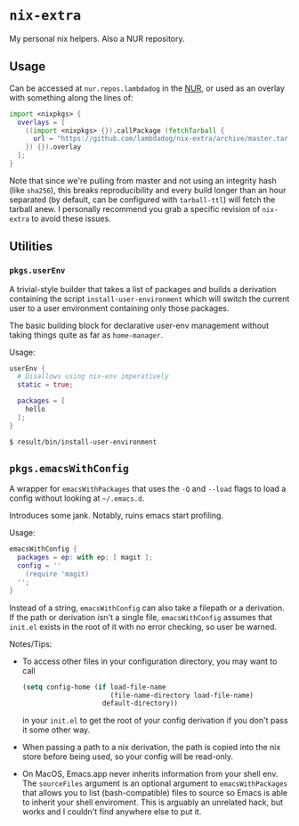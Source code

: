 # `nix-extra`

My personal nix helpers. Also a NUR repository.

## Usage

Can be accessed at `nur.repos.lambdadog` in the
[NUR](https://github.com/nix-community/NUR), or used as an overlay
with something along the lines of:

```nix
import <nixpkgs> {
  overlays = [
    ((import <nixpkgs> {}).callPackage (fetchTarball {
      url = "https://github.com/lambdadog/nix-extra/archive/master.tar.gz";
    }) {}).overlay
  ];
}
```

Note that since we're pulling from master and not using an integrity
hash (like `sha256`), this breaks reproducibility and every build
longer than an hour separated (by default, can be configured with
`tarball-ttl`) will fetch the tarball anew. I personally recommend you
grab a specific revision of `nix-extra` to avoid these issues.

## Utilities

### `pkgs.userEnv`

A trivial-style builder that takes a list of packages and builds a
derivation containing the script `install-user-environment` which will
switch the current user to a user environment containing only those
packages.

The basic building block for declarative user-env management without
taking things quite as far as `home-manager`.

Usage:

```nix
userEnv {
  # Disallows using nix-env imperatively
  static = true;

  packages = [
    hello
  ];
}
```

```sh
$ result/bin/install-user-environment
```

## `pkgs.emacsWithConfig`

A wrapper for `emacsWithPackages` that uses the `-Q` and `--load`
flags to load a config without looking at `~/.emacs.d`.

Introduces some jank. Notably, ruins emacs start profiling.

Usage:

```nix
emacsWithConfig {
  packages = ep: with ep; [ magit ];
  config = ''
    (require 'magit)
  '';
}
```

Instead of a string, `emacsWithConfig` can also take a filepath or a
derivation. If the path or derivation isn't a single file,
`emacsWithConfig` assumes that `init.el` exists in the root of it with
no error checking, so user be warned.

Notes/Tips:

  - To access other files in your configuration directory, you may
    want to call

    ```lisp
    (setq config-home (if load-file-name
                          (file-name-directory load-file-name)
                        default-directory))
    ```

    in your `init.el` to get the root of your config derivation if you
    don't pass it some other way.

  - When passing a path to a nix derivation, the path is copied into
    the nix store before being used, so your config will be read-only.

  - On MacOS, Emacs.app never inherits information from your shell
    env. The `sourceFiles` argument is an optional argument to
    `emacsWithPackages` that allows you to list (bash-compatible)
    files to source so Emacs is able to inherit your shell
    enviroment. This is arguably an unrelated hack, but works and I
    couldn't find anywhere else to put it.
